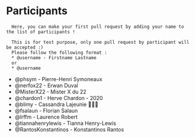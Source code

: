 # Participants

```
  Here, you can make your first pull request by adding your name to the list of participants !

  This is for test purpose, only one pull request by participant will be accepted :)
  Please follow the following format :
  * @username - Firstname Lastname
  or
  * @username
```

* @phsym - Pierre-Henri Symoneaux
* @nerfox22 - Erwan Duval
* @MisterX22 - Mister X du 22
* @chardon1 - Herve Chardon - 2020
* @blimy - Cassandra Lajeunie :rainbow::unicorn::rainbow:
* @fsalaun - Florian Salaun
* @lrffm - Laurence Robert
* @tiannahenrylewis - Tianna Henry-Lewis
* @RantosKonstantinos - Konstantinos Rantos
